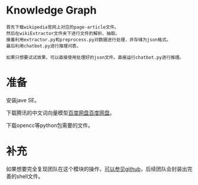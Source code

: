 # Knowledge Graph
    首先下载wikipedia官网上对应的page-article文件。
    然后在wikiExtractor文件夹下进行文件的解析、抽取。
    接着利用extractor.py和preprocess.py对数据进行处理，并存储为json格式。
    最后利用chatbot.py进行推理问答。

```
如果只想要试试效果，可以直接使用处理好的json文件。直接运行chatbot.py进行推理。
```

# 准备

安装jave SE。

下载腾讯的中文词向量模型[百度网盘](https://pan.baidu.com/s/1EeUqGUlm24ilkpG82utqEQ?pwd=KG44)[百度网盘](https://pan.baidu.com/s/1EeUqGUlm24ilkpG82utqEQ?pwd=KG44)。

下载opencc等python包需要的文件。

# 补充

如果想要完全复现团队在这个模块的操作，[可以参见github](https://github.com/rule-ui/kg_homeword)，后续团队会封装出完善的shell文件。
